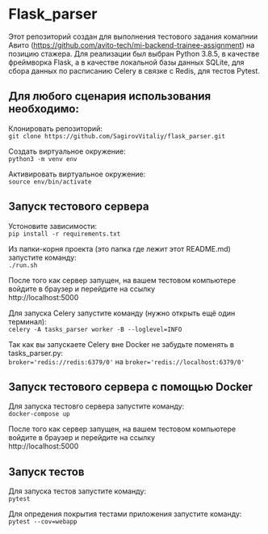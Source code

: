 # Flask_parser
Этот репозиторий создан для выполнения тестового задания комапнии 
Авито (https://github.com/avito-tech/mi-backend-trainee-assignment)
на позицию стажера.
Для реализации был выбран Python 3.8.5, в качестве фреймворка Flask, 
а в качестве локальной базы данных SQLite, для сбора данных по расписанию 
Celery в связке с Redis, для тестов Pytest.

Для любого сценария использования необходимо: 
---------------------------
Клонировать репозиторий:\
`git clone https://github.com/SagirovVitaliy/flask_parser.git`

Создать виртуальное окружение:\
`python3 -m venv env`

Активировать виртуальное окружение:\
`source env/bin/activate`

Запуск тестового сервера
------------------------
Устоновите зависимости:\
`pip install -r requirements.txt`

Из папки-корня проекта (это папка где лежит этот README.md) запустите команду:\
`./run.sh`

После того как сервер запущен, на вашем тестовом компьютере войдите в браузер и
перейдите на ссылку\
http://localhost:5000

Для запуска Celery запустите команду (нужно открыть ещё один терминал):\
`celery -A tasks_parser worker -B --loglevel=INFO`

Так как вы запускаете Celery вне Docker не забудьте поменять в tasks_parser.py:\
`broker='redis://redis:6379/0'` на `broker='redis://localhost:6379/0'`

Запуск тестового сервера с помощью Docker
------------------------
Для запуска тестовго сервера запустите команду:\
`docker-compose up`

После того как сервер запущен, на вашем тестовом компьютере войдите в браузер и
перейдите на ссылку\
http://localhost:5000

Запуск тестов
------------------------
Для запуска тестов запустите команду:\
`pytest`

Для опредения покрытия тестами приложения запустите команду:\
`pytest --cov=webapp`


